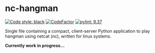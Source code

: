# nc-hangman
[![Code style: black](https://img.shields.io/badge/code%20style-black-000000.svg)](https://github.com/psf/black)
[![CodeFactor](https://www.codefactor.io/repository/github/magnetrwn/nc-hangman/badge)](https://www.codefactor.io/repository/github/magnetrwn/nc-hangman)
[![pylint: 9.37](https://img.shields.io/badge/pylint-9.37-1c7d9e.svg)](https://github.com/magnetrwn/nc-hangman/actions)

Single file containing a compact, client-server Python application to play hangman using netcat (nc), written for linux systems.

**Currently work in progress...**
